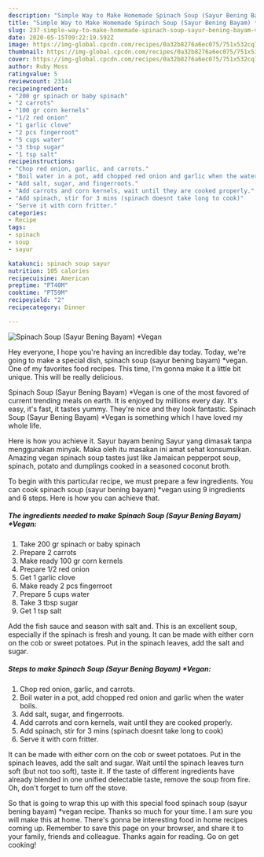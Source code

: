 ```yaml
---
description: "Simple Way to Make Homemade Spinach Soup (Sayur Bening Bayam) *Vegan"
title: "Simple Way to Make Homemade Spinach Soup (Sayur Bening Bayam) *Vegan"
slug: 237-simple-way-to-make-homemade-spinach-soup-sayur-bening-bayam-vegan
date: 2020-05-15T09:22:19.592Z
image: https://img-global.cpcdn.com/recipes/0a32b8276a6ec075/751x532cq70/spinach-soup-sayur-bening-bayam-vegan-recipe-main-photo.jpg
thumbnail: https://img-global.cpcdn.com/recipes/0a32b8276a6ec075/751x532cq70/spinach-soup-sayur-bening-bayam-vegan-recipe-main-photo.jpg
cover: https://img-global.cpcdn.com/recipes/0a32b8276a6ec075/751x532cq70/spinach-soup-sayur-bening-bayam-vegan-recipe-main-photo.jpg
author: Ruby Moss
ratingvalue: 5
reviewcount: 23144
recipeingredient:
- "200 gr spinach or baby spinach"
- "2 carrots"
- "100 gr corn kernels"
- "1/2 red onion"
- "1 garlic clove"
- "2 pcs fingerroot"
- "5 cups water"
- "3 tbsp sugar"
- "1 tsp salt"
recipeinstructions:
- "Chop red onion, garlic, and carrots."
- "Boil water in a pot, add chopped red onion and garlic when the water boils."
- "Add salt, sugar, and fingerroots."
- "Add carrots and corn kernels, wait until they are cooked properly."
- "Add spinach, stir for 3 mins (spinach doesnt take long to cook)"
- "Serve it with corn fritter."
categories:
- Recipe
tags:
- spinach
- soup
- sayur

katakunci: spinach soup sayur 
nutrition: 105 calories
recipecuisine: American
preptime: "PT40M"
cooktime: "PT59M"
recipeyield: "2"
recipecategory: Dinner

---
```



![Spinach Soup (Sayur Bening Bayam) *Vegan](https://img-global.cpcdn.com/recipes/0a32b8276a6ec075/751x532cq70/spinach-soup-sayur-bening-bayam-vegan-recipe-main-photo.jpg)

Hey everyone, I hope you're having an incredible day today. Today, we're going to make a special dish, spinach soup (sayur bening bayam) *vegan. One of my favorites food recipes. This time, I'm gonna make it a little bit unique. This will be really delicious.

Spinach Soup (Sayur Bening Bayam) *Vegan is one of the most favored of current trending meals on earth. It is enjoyed by millions every day. It's easy, it's fast, it tastes yummy. They're nice and they look fantastic. Spinach Soup (Sayur Bening Bayam) *Vegan is something which I have loved my whole life.

Here is how you achieve it. Sayur bayam bening Sayur yang dimasak tanpa menggunakan minyak. Maka oleh itu masakan ini amat sehat konsumsikan. Amazing vegan spinach soup tastes just like Jamaican pepperpot soup, spinach, potato and dumplings cooked in a seasoned coconut broth.


To begin with this particular recipe, we must prepare a few ingredients. You can cook spinach soup (sayur bening bayam) *vegan using 9 ingredients and 6 steps. Here is how you can achieve that.

<!--inarticleads1-->

##### The ingredients needed to make Spinach Soup (Sayur Bening Bayam) *Vegan:

1. Take 200 gr spinach or baby spinach
1. Prepare 2 carrots
1. Make ready 100 gr corn kernels
1. Prepare 1/2 red onion
1. Get 1 garlic clove
1. Make ready 2 pcs fingerroot
1. Prepare 5 cups water
1. Take 3 tbsp sugar
1. Get 1 tsp salt


Add the fish sauce and season with salt and. This is an excellent soup, especially if the spinach is fresh and young. It can be made with either corn on the cob or sweet potatoes. Put in the spinach leaves, add the salt and sugar. 

<!--inarticleads2-->

##### Steps to make Spinach Soup (Sayur Bening Bayam) *Vegan:

1. Chop red onion, garlic, and carrots.
1. Boil water in a pot, add chopped red onion and garlic when the water boils.
1. Add salt, sugar, and fingerroots.
1. Add carrots and corn kernels, wait until they are cooked properly.
1. Add spinach, stir for 3 mins (spinach doesnt take long to cook)
1. Serve it with corn fritter.


It can be made with either corn on the cob or sweet potatoes. Put in the spinach leaves, add the salt and sugar. Wait until the spinach leaves turn soft (but not too soft), taste it. If the taste of different ingredients have already blended in one unified delectable taste, remove the soup from fire. Oh, don&#39;t forget to turn off the stove. 

So that is going to wrap this up with this special food spinach soup (sayur bening bayam) *vegan recipe. Thanks so much for your time. I am sure you will make this at home. There's gonna be interesting food in home recipes coming up. Remember to save this page on your browser, and share it to your family, friends and colleague. Thanks again for reading. Go on get cooking!
